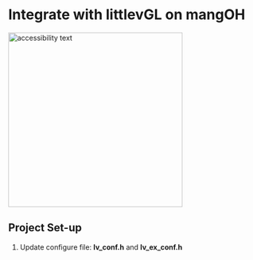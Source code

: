 # Integrate with littlevGL on mangOH

<img src="https://user-images.githubusercontent.com/17214533/51510335-40256700-1e2f-11e9-8903-af65c5368326.jpg" width="350" alt="accessibility text">

## Project Set-up
1. Update configure file: **lv_conf.h** and **lv_ex_conf.h**


